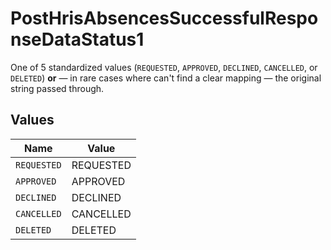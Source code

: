 # PostHrisAbsencesSuccessfulResponseDataStatus1

One of 5 standardized values (`REQUESTED`, `APPROVED`, `DECLINED`, `CANCELLED`, or `DELETED`) **or** — in rare cases where can't find a clear mapping — the original string passed through.


## Values

| Name        | Value       |
| ----------- | ----------- |
| `REQUESTED` | REQUESTED   |
| `APPROVED`  | APPROVED    |
| `DECLINED`  | DECLINED    |
| `CANCELLED` | CANCELLED   |
| `DELETED`   | DELETED     |